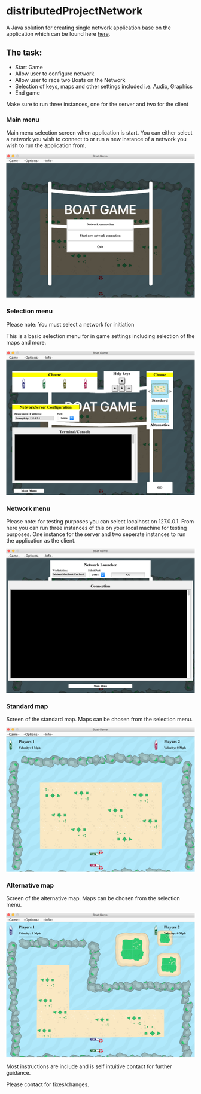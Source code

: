 # distributedProjectNetwork

<p>A Java solution for creating single network application base on the application which can be found here <a href="https://github.com/fabianfranklinhuffstead/distributedProjectSingleClient">here</a>.</p>

<h2>The task: </h2>
<ul>
  <li>Start Game</li>
  <li>Allow user to configure network</li>
   <li>Allow user to race two Boats on the Network</li>
  <li>Selection of keys, maps and other settings included i.e. Audio, Graphics</li>
  <li>End game</li>
</ul>

<p>Make sure to run three instances, one for the server and two for the client</p>


<h3>Main menu</h3>
<p>Main menu selection screen when application is start. You can either select a network you wish to connect to or run a new instance of a network you wish to run the application from.</p>
<img src="/src/mainImages/screenshots/main-menu.png">

<h3>Selection menu</h3>
<p>Please note: You must select a network for initiation</p>
<p>This is a basic selection menu for in game settings including selection of the maps and more.</p>
<img src="/src/mainImages/screenshots/selection-menu.png">

<h3>Network menu</h3>
<p>Please note: for testing purposes you can select localhost on 127.0.0.1. From here you can run three instances of this on your local machine for testing purposes. One instance for the server and two seperate instances to run the application as the client.</p>
<img src="/src/mainImages/screenshots/network-menu.png">

<h3>Standard map</h3>
<p>Screen of the standard map. Maps can be chosen from the selection menu.</p>
<img src="/src/mainImages/screenshots/standard-map.png">

<h3>Alternative map</h3>
<p>Screen of the alternative map. Maps can be chosen from the selection menu.</p>
<img src="/src/mainImages/screenshots/alternative-map.png">


<p>Most instructions are include and is self intuitive contact for further guidance.</p>
<p>Please contact for fixes/changes.</p>
